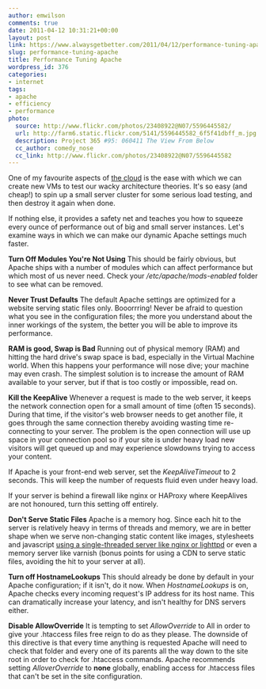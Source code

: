 ```yaml
---
author: emwilson
comments: true
date: 2011-04-12 10:31:21+00:00
layout: post
link: https://www.alwaysgetbetter.com/2011/04/12/performance-tuning-apache/
slug: performance-tuning-apache
title: Performance Tuning Apache
wordpress_id: 376
categories:
- internet
tags:
- apache
- efficiency
- performance
photo:
  source: http://www.flickr.com/photos/23408922@N07/5596445582/
  url: http://farm6.static.flickr.com/5141/5596445582_6f5f41dbff_m.jpg
  description: Project 365 #95: 060411 The View From Below
  cc_author: comedy_nose
  cc_link: http://www.flickr.com/photos/23408922@N07/5596445582
---
```


One of my favourite aspects of [the cloud](/blog/2011/04/05/cloud-computing-magical/) is the ease with which we can create new VMs to test our wacky architecture theories. It's so easy (and cheap!) to spin up a small server cluster for some serious load testing, and then destroy it again when done.

If nothing else, it provides a safety net and teaches you how to squeeze every ounce of performance out of big and small server instances. Let's examine ways in which we can make our dynamic Apache settings much faster.

**Turn Off Modules You're Not Using**
This should be fairly obvious, but Apache ships with a number of modules which can affect performance but which most of us never need. Check your _/etc/apache/mods-enabled_ folder to see what can be removed.

**Never Trust Defaults**
The default Apache settings are optimized for a website serving static files only. Booorrring! Never be afraid to question what you see in the configuration files; the more you understand about the inner workings of the system, the better you will be able to improve its performance.

**RAM is good, Swap is Bad**
Running out of physical memory (RAM) and hitting the hard drive's swap space is bad, especially in the Virtual Machine world. When this happens your performance will nose dive; your machine may even crash. The simplest solution is to increase the amount of RAM available to your server, but if that is too costly or impossible, read on.

**Kill the KeepAlive**
Whenever a request is made to the web server, it keeps the network connection open for a small amount of time (often 15 seconds). During that time, if the visitor's web browser needs to get another file, it goes through the same connection thereby avoiding wasting time re-connecting to your server. The problem is the open connection will use up space in your connection pool so if your site is under heavy load new visitors will get queued up and may experience slowdowns trying to access your content.

If Apache is your front-end web server, set the _KeepAliveTimeout_ to 2 seconds. This will keep the number of requests fluid even under heavy load.

If your server is behind a firewall like nginx or HAProxy where KeepAlives are not honoured, turn this setting off entirely.

**Don't Serve Static Files**
Apache is a memory hog. Since each hit to the server is relatively heavy in terms of threads and memory, we are in better shape when we serve non-changing static content like images, stylesheets and javascript [using a single-threaded server like nginx or lighttpd](/blog/2010/09/25/give-apache-break-nginx/) or even a memory server like varnish (bonus points for using a CDN to serve static files, avoiding the hit to your server at all).

**Turn off HostnameLookups**
This should already be done by default in your Apache configuration; if it isn't, do it now. When _HostnameLookups_ is on, Apache checks every incoming request's IP address for its host name. This can dramatically increase your latency, and isn't healthy for DNS servers either.

**Disable AllowOverride**
It is tempting to set _AllowOverride_ to All in order to give your .htaccess files free reign to do as they please. The downside of this directive is that every time anything is requested Apache will need to check that folder and every one of its parents all the way down to the site root in order to check for .htaccess commands. Apache recommends setting _AlloverOverride_ to **none** globally, enabling access for .htaccess files that can't be set in the site configuration.
